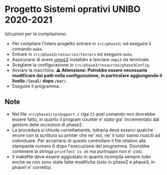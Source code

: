 # Progetto Sistemi oprativi UNIBO 2020-2021

Istruzioni per la compilazione:
- Per compilare l'intero progetto entrare in `src/phase3/` ed eseguire il comando `make`.
- Entrare in `src/phase3/resources/testers` ed eseguire `make`.
- Assicurarsi di avere [umps3](https://github.com/virtualsquare/umps3) installato e lanciare `umps3` da terminale.
- Scegliere la configurazione in `src/phase3/resources/phase3Config`.
- Avviare la macchina. **:warning: Attenzione: Potrebbe essere necessario modificare dei path nella configurazione, in particolare aggiungendo il livello `/local/` dopo `/usr/`.**
- Eseguire il programma.


## Note
- Nel file `src/phase3/sysSupport.c` riga `23` quel comando non dovrebbe essere fatto, in quanto il program counter e' stato gia' incrementato dal gestore delle eccezioni di phase2.
- La procedura si chiude correttamente, tuttavia deve esserci qualche errore con la scrittura su printer che ne' noi, ne' il tutor siamo riusciti ad individuare. Per accertarsi di questo controllare il file relativo alla stampante numero 6 dopo l'esecuzione del programma. Dovrebbe contenere la stringa `printTest is ok` ma purtroppo non e' cosi.
- Il makefile deve essere aggiustato in quanto ricompila sempre tutto anche se non sono state fatte modifiche (solo in phase2 e phase3, in phase1 e' corretto).

